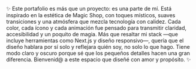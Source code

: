 ✨ Este portafolio es más que un proyecto: es una parte de mí. Está inspirado en la estética de Magic Shop, con toques místicos, suaves transiciones y una atmósfera que mezcla tecnología con calidez. Cada color, cada ícono y cada animación fue pensado para transmitir claridad, accesibilidad y un poquito de magia.
Más que resaltar mi stack —que incluye herramientas como Next.js y diseño responsivo—, quería que el diseño hablara por sí solo y reflejara quién soy, no solo lo que hago. Tiene modo claro y oscuro porque sé que los pequeños detalles hacen una gran diferencia. Bienvenid@ a este espacio que diseñé con amor y propósito. ✨

